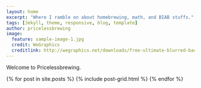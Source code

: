 ```yaml
---
layout: home
excerpt: "Where I ramble on about homebrewing, math, and BIAB stuffs."
tags: [Jekyll, theme, responsive, blog, template]
author: pricelessbrewing
image:
  feature: sample-image-1.jpg
  credit: WeGraphics
  creditlink: http://wegraphics.net/downloads/free-ultimate-blurred-background-pack/
---
```



Welcome to Pricelessbrewing. 


<div class="tiles">
{% for post in site.posts %}
	{% include post-grid.html %}
{% endfor %}
</div><!-- /.tiles -->

